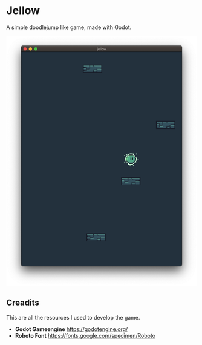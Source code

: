 # Jellow
A simple doodlejump like game, made with Godot.

![Screenshot](screenshot.png)

## Creadits
This are all the resources I used to develop the game.
* **Godot Gameengine** https://godotengine.org/
* **Roboto Font** https://fonts.google.com/specimen/Roboto